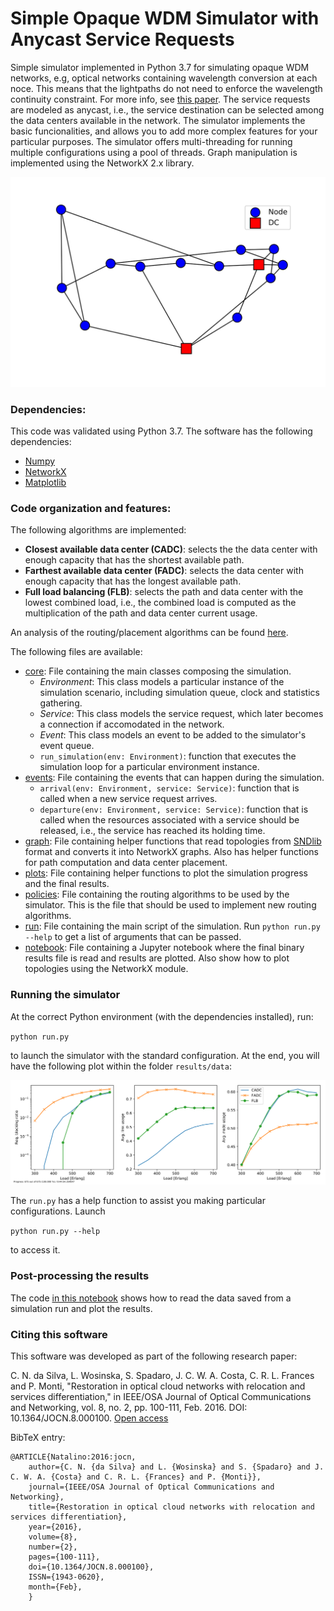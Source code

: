 # Simple Opaque WDM Simulator with Anycast Service Requests

Simple simulator implemented in Python 3.7 for simulating opaque WDM networks, e.g, optical networks containing wavelength conversion at each noce.
This means that the lightpaths do not need to enforce the wavelength continuity constraint.
For more info, see [this paper](https://ieeexplore.ieee.org/abstract/document/767791).
The service requests are modeled as anycast, i.e., the service destination can be selected among the data centers available in the network.
The simulator implements the basic funcionalities, and allows you to add more complex features for your particular purposes.
The simulator offers multi-threading for running multiple configurations using a pool of threads.
Graph manipulation is implemented using the NetworkX 2.x library.

<p align="center">
  <img src="./results/data/topology_nobel-us.svg" alt="Example of topology"/>
</p>

### Dependencies:

This code was validated using Python 3.7. The software has the following dependencies:

- [Numpy](https://numpy.org/)
- [NetworkX](https://networkx.github.io/)
- [Matplotlib](https://matplotlib.org/)

### Code organization and features:

The following algorithms are implemented:
- **Closest available data center (CADC)**: selects the the data center with enough capacity that has the shortest available path.
- **Farthest available data center (FADC)**: selects the data center with enough capacity that has the longest available path.
- **Full load balancing (FLB)**: selects the path and data center with the lowest combined load, i.e., the combined load is computed as the multiplication of the path and data center current usage.

An analysis of the routing/placement algorithms can be found [here](https://ieeexplore.ieee.org/abstract/document/6294216).

The following files are available:

- [core](./core.py): File containing the main classes composing the simulation.
    - *Environment*: This class models a particular instance of the simulation scenario, including simulation queue, clock and statistics gathering.
    - *Service*: This class models the service request, which later becomes a connection if accomodated in the network.
    - *Event*: This class models an event to be added to the simulator's event queue.
    - ```run_simulation(env: Environment)```: function that executes the simulation loop for a particular environment instance.
- [events](./events.py): File containing the events that can happen during the simulation.
    - ```arrival(env: Environment, service: Service)```: function that is called when a new service request arrives.
    - ```departure(env: Environment, service: Service)```: function that is called when the resources associated with a service should be released, i.e., the service has reached its holding time.
- [graph](./graph.py): File containing helper functions that read topologies from [SNDlib](http://sndlib.zib.de/) format and converts it into NetworkX graphs. Also has helper functions for path computation and data center placement.
- [plots](./plots.py): File containing helper functions to plot the simulation progress and the final results.
- [policies](./policies.py): File containing the routing algorithms to be used by the simulator. This is the file that should be used to implement new routing algorithms.
- [run](./run.py): File containing the main script of the simulation. Run `python run.py --help` to get a list of arguments that can be passed.
- [notebook](reading-results.ipynb): File containing a Jupyter notebook where the final binary results file is read and results are plotted. Also show how to plot topologies using the NetworkX module.

### Running the simulator

At the correct Python environment (with the dependencies installed), run:

`python run.py`

to launch the simulator with the standard configuration. At the end, you will have the following plot within the folder `results/data`:

![Final results](results/data/final_results.svg)

The `run.py` has a help function to assist you making particular configurations. Launch

`python run.py --help`

to access it.

### Post-processing the results

The code <a href='./reading-results.ipynb'>in this notebook</a> shows how to read the data saved from a simulation run and plot the results.

### Citing this software

This software was developed as part of the following research paper:

C. N. da Silva, L. Wosinska, S. Spadaro, J. C. W. A. Costa, C. R. L. Frances and P. Monti, "Restoration in optical cloud networks with relocation and services differentiation," in IEEE/OSA Journal of Optical Communications and Networking, vol. 8, no. 2, pp. 100-111, Feb. 2016. DOI: 10.1364/JOCN.8.000100. [Open access](http://www.diva-portal.org/smash/record.jsf?pid=diva2%3A925332&dswid=-6552)

BibTeX entry:

~~~~
@ARTICLE{Natalino:2016:jocn,
    author={C. N. {da Silva} and L. {Wosinska} and S. {Spadaro} and J. C. W. A. {Costa} and C. R. L. {Frances} and P. {Monti}},
    journal={IEEE/OSA Journal of Optical Communications and Networking},
    title={Restoration in optical cloud networks with relocation and services differentiation},
    year={2016},
    volume={8},
    number={2},
    pages={100-111},
    doi={10.1364/JOCN.8.000100},
    ISSN={1943-0620},
    month={Feb},
    }
~~~~
